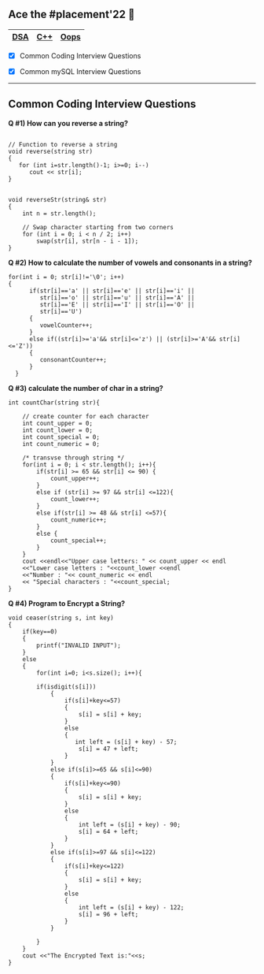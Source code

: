  
<link rel="shortcut icon" type="image/x-icon" href="https://miro.medium.com/max/1280/1*75jvBleoQfAZJc3sgTSPQA.jpeg">
 

## Ace the #placement'22 🎯
 [DSA](https://github.com/Aj7t/100daysofDSA)  | [C++](https://github.com/Aj7t/100daysofDSA)   | [Oops]()
---------------- | ----------------  | ----------------------- | 

- [X] Common Coding Interview Questions  
- [X] Common mySQL Interview Questions  


<hr>
<link rel="shortcut icon" type="image/x-icon" href="https://miro.medium.com/max/1280/1*75jvBleoQfAZJc3sgTSPQA.jpeg">
  

## Common Coding Interview Questions 
 

**Q #1) How can you reverse a string?**
 
```

// Function to reverse a string
void reverse(string str)
{
   for (int i=str.length()-1; i>=0; i--)
      cout << str[i];
}


void reverseStr(string& str)
{
    int n = str.length();
 
    // Swap character starting from two corners
    for (int i = 0; i < n / 2; i++)
        swap(str[i], str[n - i - 1]);
}

```

**Q #2) How to calculate the number of vowels and consonants in a string?**

```
for(int i = 0; str[i]!='\0'; i++) 
{
      if(str[i]=='a' || str[i]=='e' || str[i]=='i' ||
         str[i]=='o' || str[i]=='u' || str[i]=='A' ||
         str[i]=='E' || str[i]=='I' || str[i]=='O' ||
         str[i]=='U')
      {
         vowelCounter++;
      }
      else if((str[i]>='a'&& str[i]<='z') || (str[i]>='A'&& str[i]<='Z'))
      {
         consonantCounter++;
      }
  }

```

**Q #3) calculate the number of char in a string?**

```
int countChar(string str){

    // create counter for each character
    int count_upper = 0;
    int count_lower = 0;
    int count_special = 0;
    int count_numeric = 0;

    /* transvse through string */
    for(int i = 0; i < str.length(); i++){
        if(str[i] >= 65 && str[i] <= 90) {
            count_upper++;
        }
        else if (str[i] >= 97 && str[i] <=122){
            count_lower++;
        }
        else if(str[i] >= 48 && str[i] <=57){
            count_numeric++;
        }
        else {
            count_special++;
        }
    }
    cout <<endl<<"Upper case letters: " << count_upper << endl 
    <<"Lower case letters : "<<count_lower <<endl
    <<"Number : "<< count_numeric << endl
    << "Special characters : "<<count_special;
}

```



**Q #4) Program to Encrypt a String?**
 

```
void ceaser(string s, int key) 
{
    if(key==0)
    {
        printf("INVALID INPUT");
    }
    else
    {
        for(int i=0; i<s.size(); i++){
            
        if(isdigit(s[i]))
            {
                if(s[i]+key<=57)
                {
                    s[i] = s[i] + key;
                }
                else
                {
                   int left = (s[i] + key) - 57;
                    s[i] = 47 + left;
                }   
            }
            else if(s[i]>=65 && s[i]<=90)
            {
                if(s[i]+key<=90)
                {
                    s[i] = s[i] + key;
                }
                else
                {
                    int left = (s[i] + key) - 90;
                    s[i] = 64 + left;
                }  
            }
            else if(s[i]>=97 && s[i]<=122)
            {
                if(s[i]+key<=122)
                {
                    s[i] = s[i] + key;
                }
                else
                {
                    int left = (s[i] + key) - 122;
                    s[i] = 96 + left;
                } 
            }
            
        }
    }
    cout <<"The Encrypted Text is:"<<s;
}


```






























